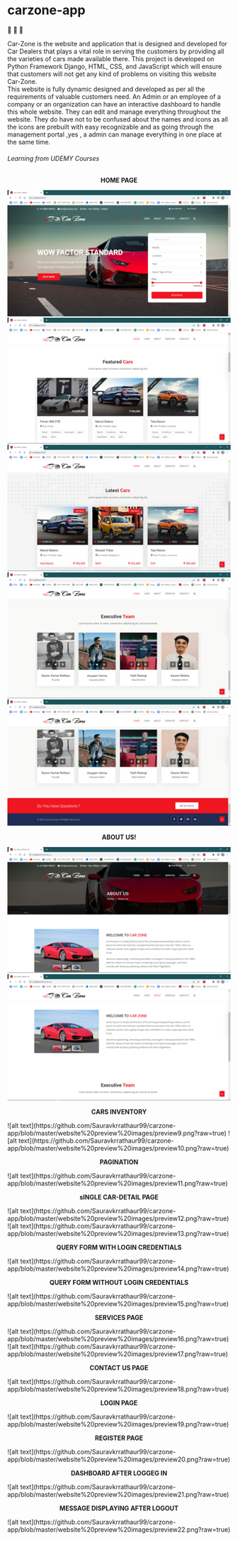 # carzone-app


:blue_car:
:car:
:red_car:

Car-Zone is the website and application that is designed and developed for Car Dealers that plays a vital role in serving the customers by providing all the varieties of cars made available there. This project is developed on Python Framework Django, HTML, CSS, and JavaScript which will ensure that customers will not get any kind of problems on visiting this website Car-Zone.  
This website is fully dynamic designed and developed as per all the requirements of valuable customers need. 
An Admin or an employee of a company or an organization can have an interactive dashboard to handle this whole website. They can edit and manage everything throughout the website. They do have not to be confused about the names and icons as all the icons are prebuilt with easy recognizable and as going through the management  portal ,yes , a admin can manage everything in one place at the same time. 

<h6>Learning from UDEMY Courses</h6>

<p align="center"><b>HOME PAGE</b></p>

![alt text](https://github.com/Sauravkrrathaur99/carzone-app/blob/master/website%20preview%20images/preview1.png?raw=true)
![alt text](https://github.com/Sauravkrrathaur99/carzone-app/blob/master/website%20preview%20images/preview2.png?raw=true)
![alt text](https://github.com/Sauravkrrathaur99/carzone-app/blob/master/website%20preview%20images/preview3.png?raw=true)
![alt text](https://github.com/Sauravkrrathaur99/carzone-app/blob/master/website%20preview%20images/preview5.png?raw=true)
![alt text](https://github.com/Sauravkrrathaur99/carzone-app/blob/master/website%20preview%20images/preview6.png?raw=true)

<p align="center"><b>ABOUT US!</b></p>

![alt text](https://github.com/Sauravkrrathaur99/carzone-app/blob/master/website%20preview%20images/preview7.png?raw=true)
![alt text](https://github.com/Sauravkrrathaur99/carzone-app/blob/master/website%20preview%20images/preview8.png?raw=true)
<p align="center"><b>CARS INVENTORY</b></p>
![alt text](https://github.com/Sauravkrrathaur99/carzone-app/blob/master/website%20preview%20images/preview9.png?raw=true)
![alt text](https://github.com/Sauravkrrathaur99/carzone-app/blob/master/website%20preview%20images/preview10.png?raw=true)
<p align="center"><b>PAGINATION</b></p>
![alt text](https://github.com/Sauravkrrathaur99/carzone-app/blob/master/website%20preview%20images/preview11.png?raw=true)
<p align="center"><b>sINGLE CAR-DETAIL PAGE</b></p>
![alt text](https://github.com/Sauravkrrathaur99/carzone-app/blob/master/website%20preview%20images/preview12.png?raw=true)
![alt text](https://github.com/Sauravkrrathaur99/carzone-app/blob/master/website%20preview%20images/preview13.png?raw=true)
<p align="center"><b>QUERY FORM WITH LOGIN CREDENTIALS</b></p>
![alt text](https://github.com/Sauravkrrathaur99/carzone-app/blob/master/website%20preview%20images/preview14.png?raw=true)
<p align="center"><b>QUERY FORM WITHOUT LOGIN CREDENTIALS</b></p>
![alt text](https://github.com/Sauravkrrathaur99/carzone-app/blob/master/website%20preview%20images/preview15.png?raw=true)
<p align="center"><b>SERVICES PAGE</b></p>
![alt text](https://github.com/Sauravkrrathaur99/carzone-app/blob/master/website%20preview%20images/preview16.png?raw=true)
![alt text](https://github.com/Sauravkrrathaur99/carzone-app/blob/master/website%20preview%20images/preview17.png?raw=true)
<p align="center"><b>CONTACT US PAGE</b></p>
![alt text](https://github.com/Sauravkrrathaur99/carzone-app/blob/master/website%20preview%20images/preview18.png?raw=true)
<p align="center"><b>LOGIN PAGE</b></p>
![alt text](https://github.com/Sauravkrrathaur99/carzone-app/blob/master/website%20preview%20images/preview19.png?raw=true)
<p align="center"><b>REGISTER PAGE</b></p>
![alt text](https://github.com/Sauravkrrathaur99/carzone-app/blob/master/website%20preview%20images/preview20.png?raw=true)
<p align="center"><b>DASHBOARD AFTER LOGGEG IN</b></p>
![alt text](https://github.com/Sauravkrrathaur99/carzone-app/blob/master/website%20preview%20images/preview21.png?raw=true)
<p align="center"><b>MESSAGE DISPLAYING AFTER LOGOUT</b></p>
![alt text](https://github.com/Sauravkrrathaur99/carzone-app/blob/master/website%20preview%20images/preview22.png?raw=true)


